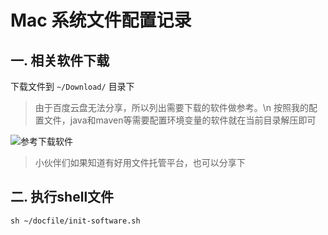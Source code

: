 # Mac 系统文件配置记录

## 一. 相关软件下载

下载文件到 `~/Download/` 目录下

> 由于百度云盘无法分享，所以列出需要下载的软件做参考。\n
> 按照我的配置文件，java和maven等需要配置环境变量的软件就在当前目录解压即可

![参考下载软件](https://images.gitee.com/uploads/images/2020/0814/144637_8ad2d0b2_4839373.png "屏幕截图.png")

> 小伙伴们如果知道有好用文件托管平台，也可以分享下

## 二. 执行shell文件

```shell
sh ~/docfile/init-software.sh
```
